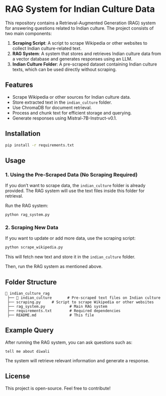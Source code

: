 # RAG System for Indian Culture Data

This repository contains a Retrieval-Augmented Generation (RAG) system for answering questions related to Indian culture. The project consists of two main components:

1. **Scraping Script**: A script to scrape Wikipedia or other websites to collect Indian culture-related text.
2. **RAG System**: A system that stores and retrieves Indian culture data from a vector database and generates responses using an LLM.
3. **Indian Culture Folder**: A pre-scraped dataset containing Indian culture texts, which can be used directly without scraping.

## Features
- Scrape Wikipedia or other sources for Indian culture data.
- Store extracted text in the `indian_culture` folder.
- Use ChromaDB for document retrieval.
- Process and chunk text for efficient storage and querying.
- Generate responses using Mistral-7B-Instruct-v0.1.

## Installation
```bash
pip install -r requirements.txt
```

## Usage

### 1. Using the Pre-Scraped Data (No Scraping Required)
If you don’t want to scrape data, the `indian_culture` folder is already provided. The RAG system will use the text files inside this folder for retrieval.

Run the RAG system:
```bash
python rag_system.py
```

### 2. Scraping New Data
If you want to update or add more data, use the scraping script:
```bash
python scrape_wikipedia.py
```
This will fetch new text and store it in the `indian_culture` folder.

Then, run the RAG system as mentioned above.

## Folder Structure
```
📂 indian_culture_rag
 ├── 📂 indian_culture       # Pre-scraped text files on Indian culture
 ├── scraping.py     # Script to scrape Wikipedia or other websites
 ├── rag_system.py           # Main RAG system
 ├── requirements.txt        # Required dependencies
 ├── README.md               # This file
```

## Example Query
After running the RAG system, you can ask questions such as:
```
tell me about diwali
```
The system will retrieve relevant information and generate a response.

## License
This project is open-source. Feel free to contribute!
